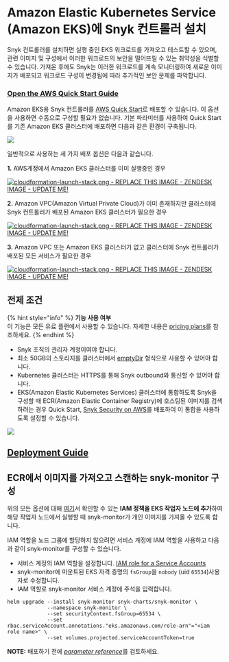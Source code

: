# Amazon Elastic Kubernetes Service (Amazon EKS)에 Snyk 컨트롤러 설치

Snyk 컨트롤러를 설치하면 실행 중인 EKS 워크로드를 가져오고 테스트할 수 있으며, 관련 이미지 및 구성에서 이러한 워크로드의 보안을 떨어뜨릴 수 있는 취약성을 식별할 수 있습니다. 가져온 후에도 Snyk는 이러한 워크로드를 계속 모니터링하여 새로운 이미지가 배포되고 워크로드 구성이 변경됨에 따라 추가적인 보안 문제를 파악합니다.

### [Open the AWS Quick Start Guide](https://aws.amazon.com/quickstart/architecture/eks-snyk/)

Amazon EKS용 Snyk 컨트롤러를 [AWS Quick Start](https://aws.amazon.com/quickstart/architecture/eks-snyk/)로 배포할 수 있습니다. 이 옵션을 사용하면 수동으로 구성할 필요가 없습니다. 기본 파라미터를 사용하여 Quick Start를 기존 Amazon EKS 클러스터에 배포하면 다음과 같은 환경이 구축됩니다.

![](<../../../../.gitbook/assets/architecture (1).png>)

일반적으로 사용하는 세 가지 배포 옵션은 다음과 같습니다.

**1.** AWS계정에서 Amazon EKS 클러스터를 이미 실행중인 경우

[![cloudformation-launch-stack.png - REPLACE THIS IMAGE - ZENDESK IMAGE - UPDATE ME!](../../../../.gitbook/assets/cloudformation-launch-stack.png)](https://us-east-2.console.aws.amazon.com/cloudformation/home?region=us-east-2#/stacks/create/template?stackName=Snyk-EKS\&templateURL=https://aws-quickstart.s3.us-east-1.amazonaws.com/quickstart-amazon-eks/submodules/quickstart-eks-snyk/templates/eks-snyk.template.yaml)

**2.** Amazon VPC(Amazon Virtual Private Cloud)가 이미 존재하지만 클러스터에 Snyk 컨트롤러가 배포된 Amazon EKS 클러스터가 필요한 경우

[![cloudformation-launch-stack.png - REPLACE THIS IMAGE - ZENDESK IMAGE - UPDATE ME!](../../../../.gitbook/assets/cloudformation-launch-stack.png)](https://us-east-2.console.aws.amazon.com/cloudformation/home?region=us-east-2#/stacks/create/template?stackName=Amazon-EKS-with-Snyk\&templateURL=https://aws-quickstart.s3.us-east-1.amazonaws.com/quickstart-amazon-eks/templates/amazon-eks-master-existing-vpc.template.yaml)

**3.** Amazon VPC 또는 Amazon EKS 클러스터가 없고 클러스터에 Snyk 컨트롤러가 배포된 모든 서비스가 필요한 경우

[![cloudformation-launch-stack.png - REPLACE THIS IMAGE - ZENDESK IMAGE - UPDATE ME!](../../../../.gitbook/assets/cloudformation-launch-stack.png)](https://us-east-2.console.aws.amazon.com/cloudformation/home?region=us-east-2#/stacks/create/template?stackName=Amazon-EKS-with-Snyk\&templateURL=https://aws-quickstart.s3.us-east-1.amazonaws.com/quickstart-amazon-eks/templates/amazon-eks-master-existing-vpc.template.yaml)

## 전제 조건

{% hint style="info" %}
**기능 사용 여부**\
이 기능은 모든 유료 플랜에서 사용할 수 있습니다. 자세한 내용은 [pricing plans](https://snyk.io/plans/)를 참조하세요.
{% endhint %}

* Snyk 조직의 관리자 계정이여야 합니다.
* 최소 50GB의 스토리지를 클러스터에서 [emptyDir](https://kubernetes.io/docs/concepts/storage/volumes/#emptydir) 형식으로 사용할 수 있어야 합니다.
* Kubernetes 클러스터는 HTTPS를 통해 Snyk outbound와 통신할 수 있어야 합니다.
* EKS(Amazon Elastic Kubernetes Services) 클러스터에 통합하도록 Snyk을 구성할 때 ECR(Amazon Elastic Container Registry)에 호스팅된 이미지를 검색하려는 경우 Quick Start, [Snyk Security on AWS](https://aws.amazon.com/quickstart/architecture/snyk-security/)를 배포하여 이 통합을 사용하도록 설정할 수 있습니다.

![](../../../../.gitbook/assets/snyk\_rocket.png)

## [Deployment Guide](https://aws-quickstart.github.io/quickstart-eks-snyk/)

## ECR에서 이미지를 가져오고 스캔하는 snyk-monitor 구성

위의 모든 옵션에 대해 [여기](https://docs.aws.amazon.com/AmazonECR/latest/userguide/ECR\_on\_EKS.html)서 확인할 수 있는 **IAM 정책을 EKS 작업자 노드에 추가**하여 해당 작업자 노드에서 실행할 때 snyk-monitor가 개인 이미지를 가져올 수 있도록 합니다.

IAM 역할을 노드 그룹에 할당하지 않으려면 서비스 계정에 IAM 역할을 사용하고 다음과 같이 snyk-monitor를 구성할 수 있습니다.

* 서비스 계정의 IAM 역할을 설정합니다. [IAM role for a Service Accounts](https://docs.aws.amazon.com/eks/latest/userguide/iam-roles-for-service-accounts.html)
* snyk-monitor에 마운트된 EKS 자격 증명의 `fsGroup`을 `nobody` (uid `65534`)사용자로 수정합니다.
* IAM 역할로 snyk-monitor 서비스 계정에 주석을 입력합니다.

```
helm upgrade --install snyk-monitor snyk-charts/snyk-monitor \
             --namespace snyk-monitor \
             --set securityContext.fsGroup=65534 \
             --set rbac.serviceAccount.annotations."eks.amazonaws.com/role-arn"="<iam role name>" \
             --set volumes.projected.serviceAccountToken=true
```

**NOTE:** 배포하기 전에 [_parameter reference_](https://github.com/aws-quickstart/quickstart-eks-snyk#parameter-reference)를 검토하세요.
